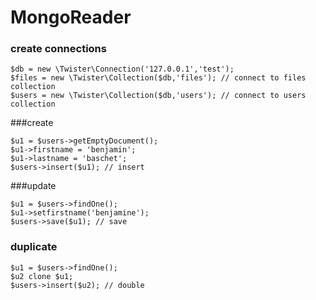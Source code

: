MongoReader
===========


### create connections

    $db = new \Twister\Connection('127.0.0.1','test');
    $files = new \Twister\Collection($db,'files'); // connect to files collection
    $users = new \Twister\Collection($db,'users'); // connect to users collection

###create

    $u1 = $users->getEmptyDocument(); 
    $u1->firstname = 'benjamin';
    $u1->lastname = 'baschet';
    $users->insert($u1); // insert


###update

    $u1 = $users->findOne();
    $u1->setfirstname('benjamine');
    $users->save($u1); // save


### duplicate

    $u1 = $users->findOne();
    $u2 clone $u1;
    $users->insert($u2); // double
